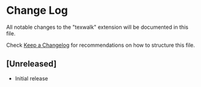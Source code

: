 # Change Log

All notable changes to the "texwalk" extension will be documented in this file.

Check [Keep a Changelog](http://keepachangelog.com/) for recommendations on how to structure this file.

## [Unreleased]

- Initial release
